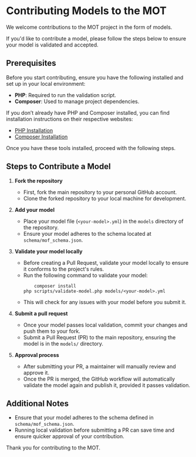 # Contributing Models to the MOT

We welcome contributions to the MOT project in the form of models.

If you'd like to contribute a model, please follow the steps below
to ensure your model is validated and accepted.

## Prerequisites

Before you start contributing, ensure you have the following installed and
set up in your local environment:

- **PHP**: Required to run the validation script.
- **Composer**: Used to manage project dependencies.

If you don’t already have PHP and Composer installed, you can find installation
instructions on their respective websites:
- [PHP Installation](https://www.php.net/manual/en/install.php)
- [Composer Installation](https://getcomposer.org/doc/00-intro.md)

Once you have these tools installed, proceed with the following steps.

## Steps to Contribute a Model

1. **Fork the repository**
   - First, fork the main repository to your personal GitHub account. 
   - Clone the forked repository to your local machine for development.

2. **Add your model**
   - Place your model file (`<your-model>.yml`) in the `models` directory of the repository.
   - Ensure your model adheres to the schema located at `schema/mof_schema.json`.

3. **Validate your model locally**
   - Before creating a Pull Request, validate your model locally to ensure it conforms to the project's rules.
   - Run the following command to validate your model:
     ```
		 composer install
     php scripts/validate-model.php models/<your-model>.yml
     ```
   - This will check for any issues with your model before you submit it.

4. **Submit a pull request**
   - Once your model passes local validation, commit your changes and push them to your fork.
   - Submit a Pull Request (PR) to the main repository, ensuring the model is in the `models/` directory.
   
5. **Approval process**
   - After submitting your PR, a maintainer will manually review and approve it.
   - Once the PR is merged, the GitHub workflow will automatically validate the model again and publish it, provided it passes validation.

## Additional Notes

- Ensure that your model adheres to the schema defined in `schema/mof_schema.json`.
- Running local validation before submitting a PR can save time and ensure quicker approval of your contribution.

Thank you for contributing to the MOT.

